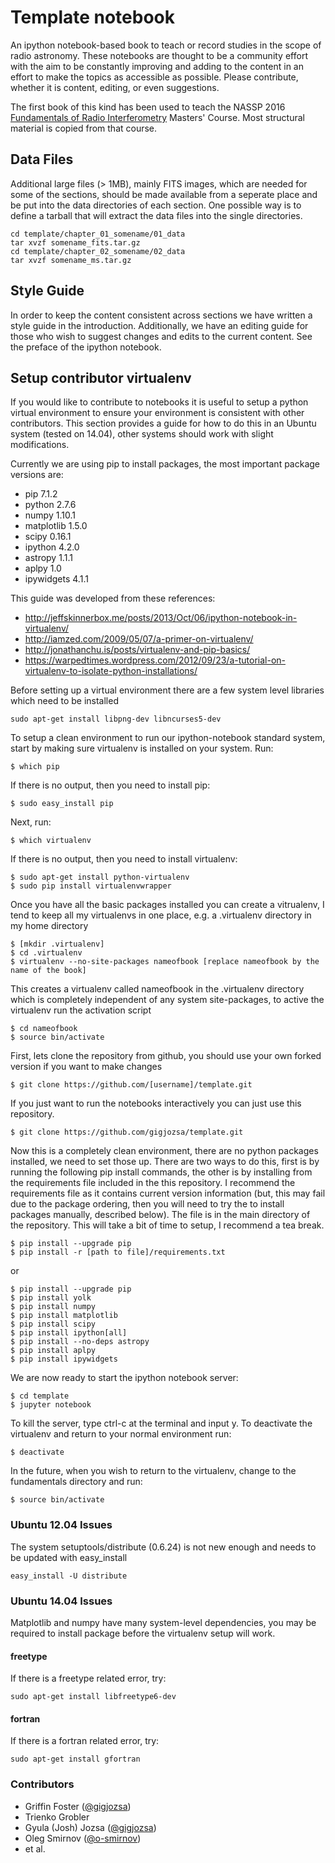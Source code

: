 # Template notebook

An ipython notebook-based book to teach or record studies in the scope of radio astronomy. These notebooks are thought to be a community effort with the aim to be constantly improving and adding to the content in an effort to make the topics as accessible as possible.  Please contribute, whether it is content, editing, or even suggestions.

The first book of this kind has been used to teach the NASSP 2016 [Fundamentals of Radio Interferometry](https://griffinfoster.github.io/fundamentals_of_interferometry/) Masters' Course. Most structural material is copied from that course.

## Data Files

Additional large files (> 1MB), mainly FITS images, which are needed for some of the sections, should be made available from a seperate place and be put into the data directories of each section. One possible way is to define a tarball that will extract the data files into the single directories.

```
cd template/chapter_01_somename/01_data
tar xvzf somename_fits.tar.gz
cd template/chapter_02_somename/02_data
tar xvzf somename_ms.tar.gz
```

## Style Guide

In order to keep the content consistent across sections we have written a style guide in the introduction. Additionally, we have an editing guide for those who wish to suggest changes and edits to the current content. See the preface of the ipython notebook.

## Setup contributor virtualenv

If you would like to contribute to notebooks it is useful to setup a python virtual environment to ensure your environment is consistent with other contributors. This section provides a guide for how to do this in an Ubuntu system (tested on 14.04), other systems should work with slight modifications.

Currently we are using pip to install packages, the most important package versions are:

* pip 7.1.2
* python 2.7.6
* numpy 1.10.1
* matplotlib 1.5.0
* scipy 0.16.1
* ipython 4.2.0
* astropy 1.1.1
* aplpy 1.0
* ipywidgets 4.1.1

This guide was developed from these references:

* <http://jeffskinnerbox.me/posts/2013/Oct/06/ipython-notebook-in-virtualenv/>
* <http://iamzed.com/2009/05/07/a-primer-on-virtualenv/>
* <http://jonathanchu.is/posts/virtualenv-and-pip-basics/>
* <https://warpedtimes.wordpress.com/2012/09/23/a-tutorial-on-virtualenv-to-isolate-python-installations/>

Before setting up a virtual environment there are a few system level libraries which need to be installed

```
sudo apt-get install libpng-dev libncurses5-dev
```

To setup a clean environment to run our ipython-notebook standard system, start by making sure virtualenv is installed on your system. Run:

```
$ which pip
```

If there is no output, then you need to install pip:

```
$ sudo easy_install pip
```

Next, run:

```
$ which virtualenv
```

If there is no output, then you need to install virtualenv:

```
$ sudo apt-get install python-virtualenv
$ sudo pip install virtualenvwrapper
```

Once you have all the basic packages installed you can create a vitrualenv, I tend to keep all my virtualenvs in one place, e.g. a .virtualenv directory in my home directory

```
$ [mkdir .virtualenv]
$ cd .virtualenv
$ virtualenv --no-site-packages nameofbook [replace nameofbook by the name of the book]
```

This creates a virtualenv called nameofbook in the .virtualenv directory which is completely independent of any system site-packages, to active the virtualenv run the activation script

```
$ cd nameofbook
$ source bin/activate
```

First, lets clone the repository from github, you should use your own forked version if you want to make changes

```
$ git clone https://github.com/[username]/template.git
```

If you just want to run the notebooks interactively you can just use this repository.

```
$ git clone https://github.com/gigjozsa/template.git
```

Now this is a completely clean environment, there are no python packages installed, we need to set those up. There are two ways to do this, first is by running the following pip install commands, the other is by installing from the requirements file included in the this repository. I recommend the requirements file as it contains current version information (but, this may fail due to the package ordering, then you will need to try the to install packages manually, described below). The file is in the main directory of the repository. This will take a bit of time to setup, I recommend a tea break.

```
$ pip install --upgrade pip
$ pip install -r [path to file]/requirements.txt
```

or

```
$ pip install --upgrade pip
$ pip install yolk
$ pip install numpy
$ pip install matplotlib
$ pip install scipy
$ pip install ipython[all]
$ pip install --no-deps astropy
$ pip install aplpy
$ pip install ipywidgets
```

We are now ready to start the ipython notebook server:

```
$ cd template
$ jupyter notebook
```

To kill the server, type ctrl-c at the terminal and input y. To deactivate the virtualenv and return to your normal environment run:

```
$ deactivate
```

In the future, when you wish to return to the virtualenv, change to the fundamentals directory and run:

```
$ source bin/activate
```

### Ubuntu 12.04 Issues

The system setuptools/distribute (0.6.24) is not new enough and needs to be updated with easy_install

```
easy_install -U distribute
```

### Ubuntu 14.04 Issues

Matplotlib and numpy have many system-level dependencies, you may be required to install package before the virtualenv setup will work.

#### freetype

If there is a freetype related error, try:

```
sudo apt-get install libfreetype6-dev
```

#### fortran

If there is a fortran related error, try:

```
sudo apt-get install gfortran
```

### Contributors

* Griffin Foster ([@gigjozsa](https://github.com/griffinfoster))
* Trienko Grobler
* Gyula (Josh) Jozsa ([@gigjozsa](https://github.com/gigjozsa))
* Oleg Smirnov ([@o-smirnov](https://github.com/o-smirnov))
* et al.